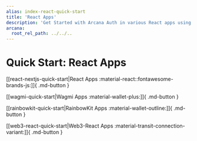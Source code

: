 ```yaml
---
alias: index-react-quick-start
title: 'React Apps'
description: 'Get Started with Arcana Auth in various React apps using these step-by-step instructions. Register the app, obtain a ClientID and then install, integrate the app with the Arcana Auth SDK.'
arcana:
  root_rel_path: ../../..
---
```


# Quick Start: React Apps

[[react-nextjs-quick-start|React Apps :material-react::fontawesome-brands-js:]]{ .md-button }

[[wagmi-quick-start|Wagmi Apps :material-wallet-plus:]]{ .md-button }

[[rainbowkit-quick-start|RainbowKit Apps :material-wallet-outline:]]{ .md-button }

[[web3-react-quick-start|Web3-React Apps :material-transit-connection-variant:]]{ .md-button }